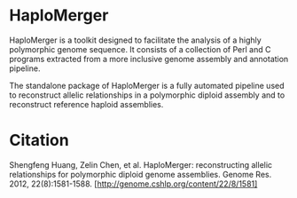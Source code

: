 # HaploMerger

HaploMerger is a toolkit designed to facilitate the analysis of a highly polymorphic genome sequence. It consists of a collection of Perl and C programs extracted from a more inclusive genome assembly and annotation pipeline.

The standalone package of HaploMerger is a fully automated pipeline used to reconstruct allelic relationships in a polymorphic diploid assembly and to reconstruct reference haploid assemblies.

# Citation

Shengfeng Huang, Zelin Chen, et al. HaploMerger: reconstructing allelic relationships for polymorphic diploid genome assemblies. Genome Res. 2012, 22(8):1581-1588. [http://genome.cshlp.org/content/22/8/1581]
